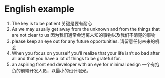 # English example

1. The key is to be patient 关键是要有耐心
2. As we may usually get away from the unknown and from the things that are not clear to us 因为我们通常会远离未知的事物以及我们不清楚的事物
3. please keep an eye out for any future opportunities. 请留意任何未来的机会
4. When you focus on yourself you’ll realize that your life isn’t so bad after all and that you have a lot of things to be grateful for.
5. an aspiring front end developer with an eye for minimal design 一个有抱负的前端开发人员，以最小的设计眼光。


